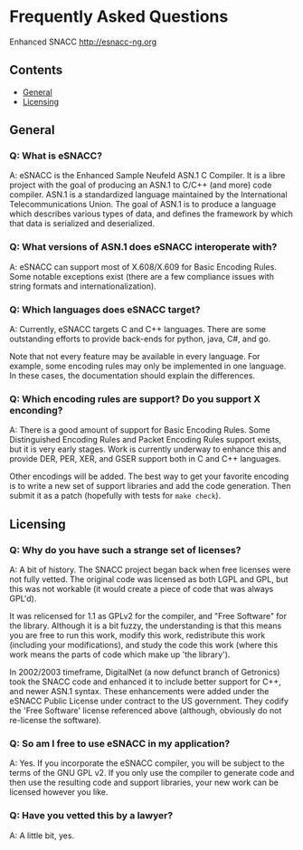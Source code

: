 Frequently Asked Questions
==========================

Enhanced SNACC <http://esnacc-ng.org>

## Contents

- [General](#general)
- [Licensing](#licensing)


## General

### Q: What is eSNACC?

A: eSNACC is the Enhanced Sample Neufeld ASN.1 C Compiler.  It is a libre
   project with the goal of producing an ASN.1 to C/C++ (and more) code
   compiler.  ASN.1 is a standardized language maintained by the International
   Telecommunications Union.  The goal of ASN.1 is to produce a language which
   describes various types of data, and defines the framework by which that
   data is serialized and deserialized.


### Q: What versions of ASN.1 does eSNACC interoperate with?

A: eSNACC can support most of X.608/X.609 for Basic Encoding Rules.  Some
   notable exceptions exist (there are a few compliance issues with string
   formats and internationalization).


### Q: Which languages does eSNACC target?

A: Currently, eSNACC targets C and C++ languages.  There are some outstanding
   efforts to provide back-ends for python, java, C#, and go.

   Note that not every feature may be available in every language.  For example,
   some encoding rules may only be implemented in one language.  In these cases,
   the documentation should explain the differences.


### Q: Which encoding rules are support?  Do you support X enconding?

A: There is a good amount of support for Basic Encoding Rules.  Some
   Distinguished Encoding Rules and Packet Encoding Rules support exists, but
   it is very early stages.  Work is currently underway to enhance this and
   provide DER, PER, XER, and GSER support both in C and C++ languages.

   Other encodings will be added.  The best way to get your favorite encoding
   is to write a new set of support libraries and add the code generation. Then
   submit it as a patch (hopefully with tests for `make check`).


## Licensing

### Q: Why do you have such a strange set of licenses?

A: A bit of history.  The SNACC project began back when free licenses were not
   fully vetted.  The original code was licensed as both LGPL and GPL, but this
   was not workable (it would create a piece of code that was always GPL'd).

   It was relicensed for 1.1 as GPLv2 for the compiler, and "Free Software" for
   the library.  Although it is a bit fuzzy, the understanding is that this
   means you are free to run this work, modify this work, redistribute this
   work (including your modifications), and study the code this work (where
   this work means the parts of code which make up 'the library').

   In 2002/2003 timeframe, DigitalNet (a now defunct branch of Getronics) took
   the SNACC code and enhanced it to include better support for C++, and newer
   ASN.1 syntax.  These enhancements were added under the eSNACC Public License
   under contract to the US government.  They codify the 'Free Software' 
   license referenced above (although, obviously do not re-license the 
   software).


### Q: So am I free to use eSNACC in my application?

A: Yes.  If you incorporate the eSNACC compiler, you will be subject to the
   terms of the GNU GPL v2.  If you only use the compiler to generate code and
   then use the resulting code and support libraries, your new work can be 
   licensed however you like.


### Q: Have you vetted this by a lawyer?

A: A little bit, yes.
